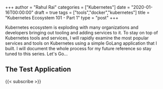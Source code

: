 ﻿+++
author = "Rahul Rai"
categories = ["Kubernetes"]
date = "2020-01-16T00:00:00"
draft = true
tags = ["tools","docker","kubernetes"]
title = "Kubernetes Ecosystem 101 - Part 1"
type = "post"
+++

Kubernetes ecosystem is exploding with many organizations and developers bringing out tooling and adding services to it. To stay on top of Kubernetes tools and services, I will rapidly examine the most popular services and tools on Kubernetes using a simple GoLang application that I built. I will document the whole process for my future reference so stay tuned to this series. Let's Go...

## The Test Application



{{< subscribe >}}
